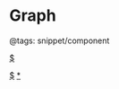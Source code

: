 # Graph

@tags: snippet/component

<div id="graph"></div>

[$](https://cdn.jsdelivr.net/npm/d3@5.16.0/dist/d3.min.js)

[$](/uploads/dist/scripts/graph.js)
[*](/uploads/dist/styles/graph.css)
